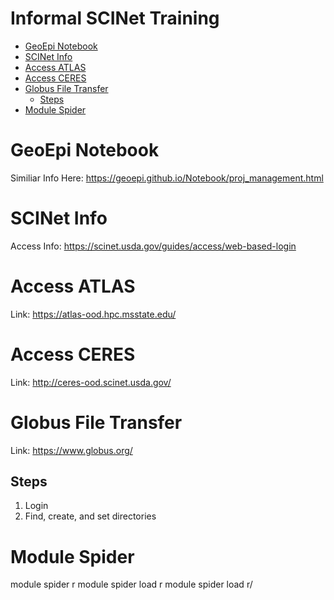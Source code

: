 # Informal SCINet Training

- [GeoEpi Notebook](#geoepi-notebook)
- [SCINet Info](#scinet-info)
- [Access ATLAS](#access-atlas)
- [Access CERES](#access-ceres)
- [Globus File Transfer](#globus-file-transfer)
  - [Steps](#steps)
- [Module Spider](#module-spider)

# GeoEpi Notebook

Similiar Info Here:
https://geoepi.github.io/Notebook/proj_management.html

# SCINet Info

Access Info: https://scinet.usda.gov/guides/access/web-based-login

# Access ATLAS

Link: https://atlas-ood.hpc.msstate.edu/

# Access CERES

Link: http://ceres-ood.scinet.usda.gov/

# Globus File Transfer

Link: https://www.globus.org/

## Steps

1.  Login
2.  Find, create, and set directories

# Module Spider

module spider r module spider load r module spider load r/

